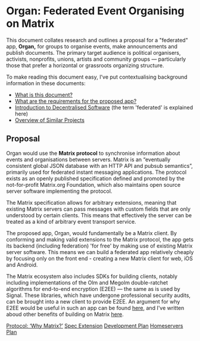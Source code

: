 # Organ: Federated Event Organising on Matrix

This document collates research and outlines a proposal for a "federated" app,
**Organ,** for groups to organise events, make announcements
and publish documents. The primary target audience is political organisers,
activists, nonprofits, unions, artists and community groups — particularly those
that prefer a horizontal or grassroots organizing structure.

To make reading this document easy, I've put contextualising background information in these documents:

- [What is this document?](authors-note.md)
- [What are the requirements for the proposed app?](requirements.md)
- [Introduction to Decentralised Software](decentralised-software.md) (the term 'federated' is explained here)
- [Overview of Similar Projects](similar-projects.md)

## Proposal

Organ would use the **Matrix protocol** to synchronise information about events and
organisations between servers. Matrix is an “eventually consistent global JSON
database with an HTTP API and pubsub semantics”, primarily used for federated
instant messaging applications. The protocol exists as an openly published
specification defined and promoted by the not-for-profit Matrix.org Foundation,
which also maintains open source server software implementing the protocol.

The Matrix specification allows for arbitrary extensions, meaning that existing Matrix
servers can pass messages with custom fields that are only understood by certain
clients. This means that effectively the server can be treated as a kind of
arbitrary event transport service.

The proposed app, Organ, would fundamentally be a Matrix client. By conforming
and making valid extensions to the Matrix protocol, the app gets its backend
(including federation) 'for free' by making use of existing Matrix server
software. This means we can build a federated app relatively cheaply by focusing only on the
front end - creating a new Matrix client for web, iOS and Android.

The Matrix ecosystem also includes SDKs for building clients, notably including
implementations of the Olm and Megolm double-ratchet algorithms for end-to-end
encryption (E2EE) — the same as is used by Signal. These libraries, which have
undergone professional security audits, can be brought into a new client to provide E2EE. An argument for why E2EE would be useful in such an app can be found [here](requirements.md), and I've written aboud other benefits of building on Matrix [here](protocol.md).  

[Protocol: ‘Why Matrix?’](protocol.md)
[Spec Extension](spec-extension.md)
[Development Plan](development-plan.md)
[Homeservers Plan](homeservers.md)
